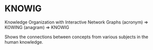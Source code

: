 # KNOWIG

Knowledge Organization with Interactive Network Graphs
(acronym) => KOWING
(anagram) => KNOWIG

Shows the connections between concepts from various subjects in the human knowledge.
